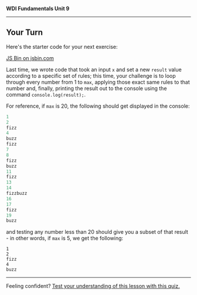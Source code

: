 **WDI Fundamentals Unit 9**

---

## Your Turn

Here's the starter code for your next exercise:

<a class="jsbin-embed" href="https://jsbin.com/woriviq/embed?js,console">JS Bin on jsbin.com</a><script src="https://static.jsbin.com/js/embed.min.js?3.35.12"></script>

Last time, we wrote code that took an input `x` and set a new `result` value according to a specific set of rules; this time, your challenge is to loop through every number from 1 to `max`, applying those exact same rules to that number and, finally, printing the result out to the console using the command `console.log(result);`.

For reference, if `max` is 20, the following should get displayed in the console:

```javascript
1
2
fizz
4
buzz
fizz
7
8
fizz
buzz
11
fizz
13
14
fizzbuzz
16
17
fizz
19
buzz
```

and testing any number less than 20 should give you a subset of that result - in other words, if `max` is 5, we get the following:

```
1
2
fizz
4
buzz
```

---

Feeling confident? [Test your understanding of this lesson with this quiz.](06_quiz.md)
